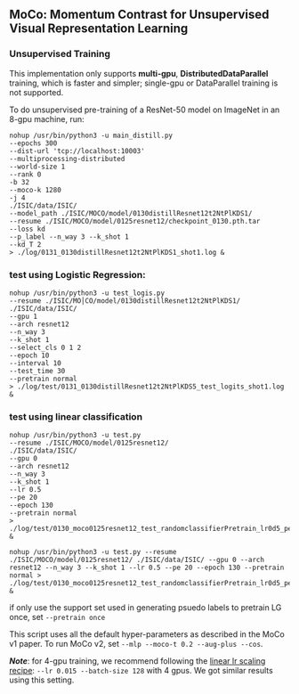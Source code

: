 ## MoCo: Momentum Contrast for Unsupervised Visual Representation Learning


### Unsupervised Training

This implementation only supports **multi-gpu**, **DistributedDataParallel** training, which is faster and simpler; single-gpu or DataParallel training is not supported.

To do unsupervised pre-training of a ResNet-50 model on ImageNet in an 8-gpu machine, run:
```
nohup /usr/bin/python3 -u main_distill.py
--epochs 300 
--dist-url 'tcp://localhost:10003' 
--multiprocessing-distributed 
--world-size 1 
--rank 0 
-b 32 
--moco-k 1280 
-j 4 
./ISIC/data/ISIC/ 
--model_path ./ISIC/MOCO/model/0130distillResnet12t2NtPlKDS1/ 
--resume ./ISIC/MOCO/model/0125resnet12/checkpoint_0130.pth.tar 
--loss kd 
--p_label --n_way 3 --k_shot 1 
--kd_T 2 
> ./log/0131_0130distillResnet12t2NtPlKDS1_shot1.log &
```


### test using Logistic Regression:
```
nohup /usr/bin/python3 -u test_logis.py 
--resume ./ISIC/MO│CO/model/0130distillResnet12t2NtPlKDS1/ 
./ISIC/data/ISIC/ 
--gpu 1 
--arch resnet12 
--n_way 3 
--k_shot 1 
--select_cls 0 1 2 
--epoch 10 
--interval 10
--test_time 30
--pretrain normal
> ./log/test/0131_0130distillResnet12t2NtPlKDS5_test_logits_shot1.log &
```

### test using linear classification
```
nohup /usr/bin/python3 -u test.py 
--resume ./ISIC/MOCO/model/0125resnet12/ 
./ISIC/data/ISIC/ 
--gpu 0 
--arch resnet12 
--n_way 3 
--k_shot 1 
--lr 0.5 
--pe 20 
--epoch 130 
--pretrain normal
> ./log/test/0130_moco0125resnet12_test_randomclassifierPretrain_lr0d5_pe20_shot1.log &

nohup /usr/bin/python3 -u test.py --resume ./ISIC/MOCO/model/0125resnet12/ ./ISIC/data/ISIC/ --gpu 0 --arch resnet12 --n_way 3 --k_shot 1 --lr 0.5 --pe 20 --epoch 130 --pretrain normal > ./log/test/0130_moco0125resnet12_test_randomclassifierPretrain_lr0d5_pe20_shot1.log &
```
if only use the support set used in generating psuedo labels to pretrain LG once, set `--pretrain once`

This script uses all the default hyper-parameters as described in the MoCo v1 paper. To run MoCo v2, set `--mlp --moco-t 0.2 --aug-plus --cos`.

***Note***: for 4-gpu training, we recommend following the [linear lr scaling recipe](https://arxiv.org/abs/1706.02677): `--lr 0.015 --batch-size 128` with 4 gpus. We got similar results using this setting.
